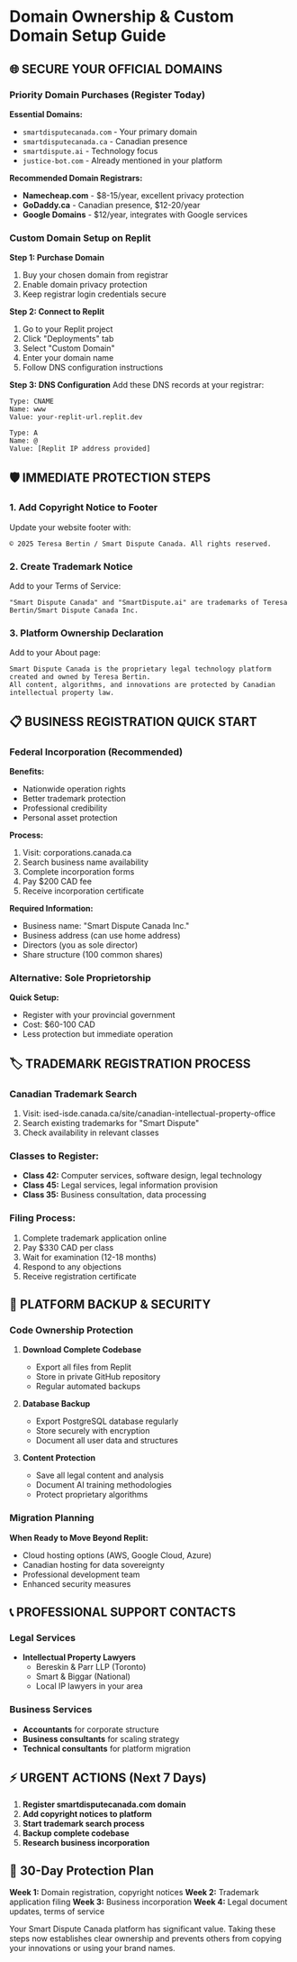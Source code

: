 # Domain Ownership & Custom Domain Setup Guide

## 🌐 SECURE YOUR OFFICIAL DOMAINS

### Priority Domain Purchases (Register Today)

**Essential Domains:**
- `smartdisputecanada.com` - Your primary domain
- `smartdisputecanada.ca` - Canadian presence
- `smartdispute.ai` - Technology focus
- `justice-bot.com` - Already mentioned in your platform

**Recommended Domain Registrars:**
- **Namecheap.com** - $8-15/year, excellent privacy protection
- **GoDaddy.ca** - Canadian presence, $12-20/year
- **Google Domains** - $12/year, integrates with Google services

### Custom Domain Setup on Replit

**Step 1: Purchase Domain**
1. Buy your chosen domain from registrar
2. Enable domain privacy protection
3. Keep registrar login credentials secure

**Step 2: Connect to Replit**
1. Go to your Replit project
2. Click "Deployments" tab
3. Select "Custom Domain"
4. Enter your domain name
5. Follow DNS configuration instructions

**Step 3: DNS Configuration**
Add these DNS records at your registrar:
```
Type: CNAME
Name: www
Value: your-replit-url.replit.dev

Type: A
Name: @
Value: [Replit IP address provided]
```

## 🛡️ IMMEDIATE PROTECTION STEPS

### 1. Add Copyright Notice to Footer
Update your website footer with:
```
© 2025 Teresa Bertin / Smart Dispute Canada. All rights reserved.
```

### 2. Create Trademark Notice
Add to your Terms of Service:
```
"Smart Dispute Canada" and "SmartDispute.ai" are trademarks of Teresa Bertin/Smart Dispute Canada Inc.
```

### 3. Platform Ownership Declaration
Add to your About page:
```
Smart Dispute Canada is the proprietary legal technology platform created and owned by Teresa Bertin.
All content, algorithms, and innovations are protected by Canadian intellectual property law.
```

## 📋 BUSINESS REGISTRATION QUICK START

### Federal Incorporation (Recommended)
**Benefits:**
- Nationwide operation rights
- Better trademark protection
- Professional credibility
- Personal asset protection

**Process:**
1. Visit: corporations.canada.ca
2. Search business name availability
3. Complete incorporation forms
4. Pay $200 CAD fee
5. Receive incorporation certificate

**Required Information:**
- Business name: "Smart Dispute Canada Inc."
- Business address (can use home address)
- Directors (you as sole director)
- Share structure (100 common shares)

### Alternative: Sole Proprietorship
**Quick Setup:**
- Register with your provincial government
- Cost: $60-100 CAD
- Less protection but immediate operation

## 🏷️ TRADEMARK REGISTRATION PROCESS

### Canadian Trademark Search
1. Visit: ised-isde.canada.ca/site/canadian-intellectual-property-office
2. Search existing trademarks for "Smart Dispute"
3. Check availability in relevant classes

### Classes to Register:
- **Class 42:** Computer services, software design, legal technology
- **Class 45:** Legal services, legal information provision
- **Class 35:** Business consultation, data processing

### Filing Process:
1. Complete trademark application online
2. Pay $330 CAD per class
3. Wait for examination (12-18 months)
4. Respond to any objections
5. Receive registration certificate

## 💾 PLATFORM BACKUP & SECURITY

### Code Ownership Protection
1. **Download Complete Codebase**
   - Export all files from Replit
   - Store in private GitHub repository
   - Regular automated backups

2. **Database Backup**
   - Export PostgreSQL database regularly
   - Store securely with encryption
   - Document all user data and structures

3. **Content Protection**
   - Save all legal content and analysis
   - Document AI training methodologies
   - Protect proprietary algorithms

### Migration Planning
**When Ready to Move Beyond Replit:**
- Cloud hosting options (AWS, Google Cloud, Azure)
- Canadian hosting for data sovereignty
- Professional development team
- Enhanced security measures

## 📞 PROFESSIONAL SUPPORT CONTACTS

### Legal Services
- **Intellectual Property Lawyers**
  - Bereskin & Parr LLP (Toronto)
  - Smart & Biggar (National)
  - Local IP lawyers in your area

### Business Services
- **Accountants** for corporate structure
- **Business consultants** for scaling strategy
- **Technical consultants** for platform migration

## ⚡ URGENT ACTIONS (Next 7 Days)

1. **Register smartdisputecanada.com domain**
2. **Add copyright notices to platform**
3. **Start trademark search process**
4. **Backup complete codebase**
5. **Research business incorporation**

## 🎯 30-Day Protection Plan

**Week 1:** Domain registration, copyright notices
**Week 2:** Trademark application filing
**Week 3:** Business incorporation
**Week 4:** Legal document updates, terms of service

Your Smart Dispute Canada platform has significant value. Taking these steps now establishes clear ownership and prevents others from copying your innovations or using your brand names.